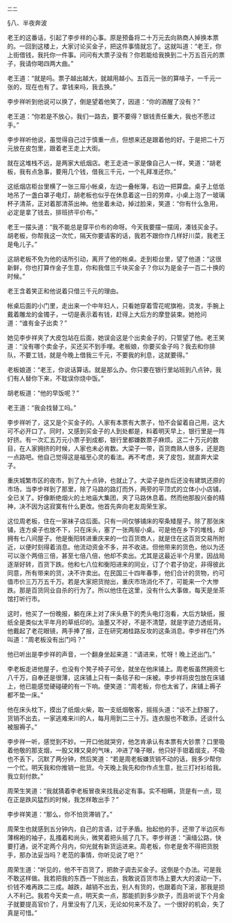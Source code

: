     二二 

   §八、半夜奔波

   老王的这番话，引起了李步祥的心事。原是预备将二十万元去向熟商人掉换本票的。一回到这楼上，大家讨论买金子，把这件事情就忘了。这就叫道：“老王，你上街借钱，我托你一件事。问问有大票子没有？你若能给我换到二十万五百元的票子，我请你喝四两大曲。”

   老王道：“就是吗。票子越出越大，就越用越小。五百元一张的算啥子，一千元一张的，现在也有了。拿钱来吗，我去换。”

   李步祥听到他说可以换了，倒是望着他笑了，因道：“你的酒醒了没有？”

   老王道：“你若是不放心，我们一路去，要不要得？银钱责任重大，我也不愿过手。”

   李步祥听他说，虽觉得自己过于慎重一点，但想来还是跟着他的好。于是把二十万元放在皮包里，跟着老王走上大街。

   就在这堆栈不远，是两家大纸烟店。老王走进一家是像自己人一样，笑道：“胡老板，我有点急事，要用几个钱，借我三千元，一个礼拜准还你。”

   这纸烟店柜台里横了一张三屉小帐桌，左边一叠帐簿，右边一把算盘。桌子上低低地吊了一盏白罩子电灯，胡老板也似乎在休息着这一日的劳瘁，小桌上泡了一玻璃杯子清茶，正对着那清茶出神。他坐着未动，掉过脸来，笑道：“你有什么急用，必定是拿了钱去，排班挤平价布。”

   老王一摆头道：“我不能总是穿平价布的命呀。今天我要摆一摆阔，凑钱买金子。胡老板，你帮我这一次忙，隔天你要请客的话，我若不跟你作几样好川菜，我老王是龟儿子。”

   这胡老板不免为他的话所引动，离开了他的帐桌。走到柜台里，望了他道：“这很新鲜，你也打算作金子生意，你和我借三千块买金子？你以为是金子一百二十换的时候。”

   老王含着笑正和他说着只借三千元的理由。

   帐桌后面的小门里，走出来一个中年妇人，只看她穿着雪花呢旗袍，烫发，手腕上戴着雕龙的金镯子，一切是表示着有钱，赶得上大后方的摩登装束。她抢问道：“谁有金子出卖？”

   她见李步祥夹了大皮包站在后面，她误会这是个出卖金子的，只管望了他。老王笑道：“没有哪个卖金子，买还买不到手哩。老板娘，你要买金子吗？我去和你排队，不要工钱，就是今晚上借我三千元，不要我的利息，这就要得。”

   老板娘道：“老王，你说话算话。就是那么办。你只要在银行里站班到八点钟，我们有人替你下来，不耽误你烧中饭。”

   胡老板道：“他的早饭呢？”

   老王道：“我会找替工吗。”

   李步祥听了，这又是个买金子的。人家有本票有大票子，怕不会留着自己用，这大可不必开口了。同时，又感到买金子的人到处都是，料着明天早上，银行里是一阵好挤。有一次汇五万元小票子到成都，银行里都嫌数票子麻烦。这二十万元的数目，在人家拥挤的时候，人家也未必肯数。大梁子一带，百货商熟人很多，还是跑一点路吧。他自己觉得这是福至心灵的看法。再不考虑，夹了皮包，就直奔大梁子。

   重庆城繁市区的夜市，到了九十点钟，也就止了。大梁子是炸后还没有建筑还原的市场，当李步祥到了那里，除了马路的路灯而外，两旁的平顶式的立体小小店铺，全已关了。好像断绝烟火的土地庙大集团，夹了马路休息着。然而他那股兴奋的精神，决不因为这寂寞有什么更改。他首先奔向老友周荣生家。

   这位周老板，住在一家袜子店后面。只有一间仅够铺床的窄条矮屋子。除了那张床铺，连方桌子也放不下，只在床头，塞了一张两屉小桌。可是他在乡下的堆栈，却拥有七八间屋子。他是衡阳转进重庆来的一位百货商人，就是住在这百货交易所附近，以便时刻得着消息。他流动资金不多，并不收进。但他带来的货色，他以为还可以涨个两倍三倍，甚至七倍八倍，他却不卖出。尤其是这最近半个月里，因战局逐渐好转，百货下跌。他和七八位和衡阳进来的同业，订了个君子协定，非得彼此同意，所有带来的货，决不许卖出。在民国三十四年春季，他们合计的货物，约可值市价三万万五千万。若是大家把货抛出，重庆市场消化不了，可能来一个大惨跌。那是百货同业自杀的行为了。所以他住在这里，没有什么大事做，每天是坐茶馆打听行市。

   这时，他买了一份晚报，躺在床上对了床头悬下的秃头电灯泡看，大后方缺纸，报纸全是类似太平年月的草纸印的。油墨又不好，不是不清楚，就是字迹力透纸背。他戴起了老花眼镜，两手捧了报，正在研究湘桂路反攻的这条消息。李步祥在门外叫道：“周老板没有出门吗？”

   他已听出是李步祥的声音，一个翻身坐起来道：“请进来，忙呀！晚上还出门。”

   李老板走进他屋子，也没有个凳子椅子可坐，就坐在他床铺上。周老板虽然拥资七八千万，自奉还是很薄，这床铺上只有一条毯子和一床被。李步祥将皮包放在床铺上，他已能感觉硬碰硬的有一下响。便笑道：“周老板，你也太省了，床铺上褥子都不垫一床。”

   他在床头枕下，摸出了纸烟火柴，取一支纸烟敬客，摇摇头道：“谈不上舒服了，货销不出去，一家逃难来川的人，每月用到二三十万。连衣服也不敢添，还谈什么被服褥子。”

   李步祥一听，感觉到不妙。一开口他就哭穷，他怎肯承认有本票有大钞票？口里吸着他敬的那支烟，一股又辣又臭的气味，冲进了嗓子眼，他只好手钳着烟支，不吸也不丢下，沉默了两分钟，然后笑道：“若是周老板嫌货销不动的话，我多少帮你一个忙。明天我和你推销一批货。今天晚上我先和你作点生意，批三打衬衫给我。我立刻付款。”

   周荣生笑道：“我就猜着李老板冒夜来找我必定有事。实不相瞒，货是有一点，现在正是跌风猛烈的时候，我怎样敢出手？”

   李步祥笑道：“那么，你不怕货滞销了。”

   周荣生也就感到五分钟内，自己的言语，过于矛盾。抬起他的手，还带了半边灰布薄棉袍的袖子，乱搔着和尚头，微笑着把头摇了几下。李步祥道：“滇缅公路，快要打通，说不定两个月内，仰光就有新货运进来。周老板，你老是舍不得把货脱手，那办法妥当吗？老范的事情，你听见说了吧？”

   周荣生道：“听见的，他不干百货了，把款子调去买金子。这倒是个办法。可是我不敢这样做。我若把我的东西一下抛出去，我敢说百货市场上要大大的波动一下，价钱不难再跌二三成。越跌，越销不出去，别人有货的，也跟着向下滚，那我是损人不利己。我若今天卖一点，明天卖一点，那能抓到多少款子，而且听说下个月金子就要提高官价了，月里没有了几天，无论如何来不及了。一个很好的机会，失了真是可惜。”


